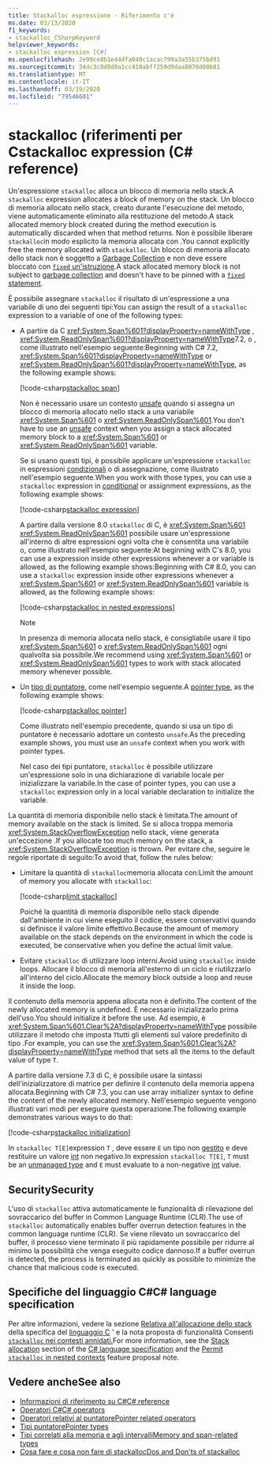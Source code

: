 ```yaml
---
title: Stackalloc espressione - Riferimento c'è
ms.date: 03/13/2020
f1_keywords:
- stackalloc_CSharpKeyword
helpviewer_keywords:
- stackalloc expression [C#]
ms.openlocfilehash: 2e99ce8b1e44dfa040c1acac799a3a55b375bd91
ms.sourcegitcommit: 34dc3c0d0d0a1cc418abff259d9daa8078d00b81
ms.translationtype: MT
ms.contentlocale: it-IT
ms.lasthandoff: 03/19/2020
ms.locfileid: "79546601"
---
```

# <a name="stackalloc-expression-c-reference"></a><span data-ttu-id="8ce5b-102">stackalloc (riferimenti per C</span><span class="sxs-lookup"><span data-stu-id="8ce5b-102">stackalloc expression (C# reference)</span></span>

<span data-ttu-id="8ce5b-103">Un'espressione `stackalloc` alloca un blocco di memoria nello stack.</span><span class="sxs-lookup"><span data-stu-id="8ce5b-103">A `stackalloc` expression allocates a block of memory on the stack.</span></span> <span data-ttu-id="8ce5b-104">Un blocco di memoria allocato nello stack, creato durante l'esecuzione del metodo, viene automaticamente eliminato alla restituzione del metodo.</span><span class="sxs-lookup"><span data-stu-id="8ce5b-104">A stack allocated memory block created during the method execution is automatically discarded when that method returns.</span></span> <span data-ttu-id="8ce5b-105">Non è possibile liberare `stackalloc`in modo esplicito la memoria allocata con .</span><span class="sxs-lookup"><span data-stu-id="8ce5b-105">You cannot explicitly free the memory allocated with `stackalloc`.</span></span> <span data-ttu-id="8ce5b-106">Un blocco di memoria allocato dello stack non è soggetto a [Garbage Collection](../../../standard/garbage-collection/index.md) e non deve essere bloccato con [ `fixed` un'istruzione](../keywords/fixed-statement.md).</span><span class="sxs-lookup"><span data-stu-id="8ce5b-106">A stack allocated memory block is not subject to [garbage collection](../../../standard/garbage-collection/index.md) and doesn't have to be pinned with a [`fixed` statement](../keywords/fixed-statement.md).</span></span>

<span data-ttu-id="8ce5b-107">È possibile assegnare `stackalloc` il risultato di un'espressione a una variabile di uno dei seguenti tipi:</span><span class="sxs-lookup"><span data-stu-id="8ce5b-107">You can assign the result of a `stackalloc` expression to a variable of one of the following types:</span></span>

- <span data-ttu-id="8ce5b-108">A partire da C <xref:System.Span%601?displayProperty=nameWithType> , <xref:System.ReadOnlySpan%601?displayProperty=nameWithType>7.2, o , come illustrato nell'esempio seguente:</span><span class="sxs-lookup"><span data-stu-id="8ce5b-108">Beginning with C# 7.2, <xref:System.Span%601?displayProperty=nameWithType> or <xref:System.ReadOnlySpan%601?displayProperty=nameWithType>, as the following example shows:</span></span>

  [!code-csharp[stackalloc span](snippets/StackallocOperator.cs#AssignToSpan)]

  <span data-ttu-id="8ce5b-109">Non è necessario usare un contesto [unsafe](../keywords/unsafe.md) quando si assegna un blocco di memoria allocato nello stack a una variabile <xref:System.Span%601> o <xref:System.ReadOnlySpan%601>.</span><span class="sxs-lookup"><span data-stu-id="8ce5b-109">You don't have to use an [unsafe](../keywords/unsafe.md) context when you assign a stack allocated memory block to a <xref:System.Span%601> or <xref:System.ReadOnlySpan%601> variable.</span></span>

  <span data-ttu-id="8ce5b-110">Se si usano questi tipi, è possibile applicare un'espressione `stackalloc` in espressioni [condizionali](conditional-operator.md) o di assegnazione, come illustrato nell'esempio seguente.</span><span class="sxs-lookup"><span data-stu-id="8ce5b-110">When you work with those types, you can use a `stackalloc` expression in [conditional](conditional-operator.md) or assignment expressions, as the following example shows:</span></span>

  [!code-csharp[stackalloc expression](snippets/StackallocOperator.cs#AsExpression)]

  <span data-ttu-id="8ce5b-111">A partire dalla versione 8.0 `stackalloc` di C, è <xref:System.Span%601> <xref:System.ReadOnlySpan%601> possibile usare un'espressione all'interno di altre espressioni ogni volta che è consentita una variabile o, come illustrato nell'esempio seguente:At beginning with C's 8.0, you can use a expression inside other expressions whenever a or variable is allowed, as the following example shows:</span><span class="sxs-lookup"><span data-stu-id="8ce5b-111">Beginning with C# 8.0, you can use a `stackalloc` expression inside other expressions whenever a <xref:System.Span%601> or <xref:System.ReadOnlySpan%601> variable is allowed, as the following example shows:</span></span>

  [!code-csharp[stackalloc in nested expressions](snippets/StackallocOperator.cs#Nested)]

  > [!NOTE]
  > <span data-ttu-id="8ce5b-112">In presenza di memoria allocata nello stack, è consigliabile usare il tipo <xref:System.Span%601> o <xref:System.ReadOnlySpan%601> ogni qualvolta sia possibile.</span><span class="sxs-lookup"><span data-stu-id="8ce5b-112">We recommend using <xref:System.Span%601> or <xref:System.ReadOnlySpan%601> types to work with stack allocated memory whenever possible.</span></span>

- <span data-ttu-id="8ce5b-113">Un [tipo di puntatore](../../programming-guide/unsafe-code-pointers/pointer-types.md), come nell'esempio seguente.</span><span class="sxs-lookup"><span data-stu-id="8ce5b-113">A [pointer type](../../programming-guide/unsafe-code-pointers/pointer-types.md), as the following example shows:</span></span>

  [!code-csharp[stackalloc pointer](snippets/StackallocOperator.cs#AssignToPointer)]

  <span data-ttu-id="8ce5b-114">Come illustrato nell'esempio precedente, quando si usa un tipo di puntatore è necessario adottare un contesto `unsafe`.</span><span class="sxs-lookup"><span data-stu-id="8ce5b-114">As the preceding example shows, you must use an `unsafe` context when you work with pointer types.</span></span>

  <span data-ttu-id="8ce5b-115">Nel caso dei tipi puntatore, `stackalloc` è possibile utilizzare un'espressione solo in una dichiarazione di variabile locale per inizializzare la variabile.</span><span class="sxs-lookup"><span data-stu-id="8ce5b-115">In the case of pointer types, you can use a `stackalloc` expression only in a local variable declaration to initialize the variable.</span></span>

<span data-ttu-id="8ce5b-116">La quantità di memoria disponibile nello stack è limitata.</span><span class="sxs-lookup"><span data-stu-id="8ce5b-116">The amount of memory available on the stack is limited.</span></span> <span data-ttu-id="8ce5b-117">Se si alloca troppa memoria <xref:System.StackOverflowException> nello stack, viene generata un'eccezione .</span><span class="sxs-lookup"><span data-stu-id="8ce5b-117">If you allocate too much memory on the stack, a <xref:System.StackOverflowException> is thrown.</span></span> <span data-ttu-id="8ce5b-118">Per evitare che, seguire le regole riportate di seguito:</span><span class="sxs-lookup"><span data-stu-id="8ce5b-118">To avoid that, follow the rules below:</span></span>

- <span data-ttu-id="8ce5b-119">Limitare la quantità di `stackalloc`memoria allocata con:</span><span class="sxs-lookup"><span data-stu-id="8ce5b-119">Limit the amount of memory you allocate with `stackalloc`:</span></span>

  [!code-csharp[limit stackalloc](snippets/StackallocOperator.cs#LimitStackalloc)]

  <span data-ttu-id="8ce5b-120">Poiché la quantità di memoria disponibile nello stack dipende dall'ambiente in cui viene eseguito il codice, essere conservativi quando si definisce il valore limite effettivo.</span><span class="sxs-lookup"><span data-stu-id="8ce5b-120">Because the amount of memory available on the stack depends on the environment in which the code is executed, be conservative when you define the actual limit value.</span></span>

- <span data-ttu-id="8ce5b-121">Evitare `stackalloc` di utilizzare loop interni.</span><span class="sxs-lookup"><span data-stu-id="8ce5b-121">Avoid using `stackalloc` inside loops.</span></span> <span data-ttu-id="8ce5b-122">Allocare il blocco di memoria all'esterno di un ciclo e riutilizzarlo all'interno del ciclo.</span><span class="sxs-lookup"><span data-stu-id="8ce5b-122">Allocate the memory block outside a loop and reuse it inside the loop.</span></span>

<span data-ttu-id="8ce5b-123">Il contenuto della memoria appena allocata non è definito.</span><span class="sxs-lookup"><span data-stu-id="8ce5b-123">The content of the newly allocated memory is undefined.</span></span> <span data-ttu-id="8ce5b-124">È necessario inizializzarlo prima dell'uso.</span><span class="sxs-lookup"><span data-stu-id="8ce5b-124">You should initialize it before the use.</span></span> <span data-ttu-id="8ce5b-125">Ad esempio, è <xref:System.Span%601.Clear%2A?displayProperty=nameWithType> possibile utilizzare il metodo che imposta `T`tutti gli elementi sul valore predefinito di tipo .</span><span class="sxs-lookup"><span data-stu-id="8ce5b-125">For example, you can use the <xref:System.Span%601.Clear%2A?displayProperty=nameWithType> method that sets all the items to the default value of type `T`.</span></span>

<span data-ttu-id="8ce5b-126">A partire dalla versione 7.3 di C, è possibile usare la sintassi dell'inizializzatore di matrice per definire il contenuto della memoria appena allocata.</span><span class="sxs-lookup"><span data-stu-id="8ce5b-126">Beginning with C# 7.3, you can use array initializer syntax to define the content of the newly allocated memory.</span></span> <span data-ttu-id="8ce5b-127">Nell'esempio seguente vengono illustrati vari modi per eseguire questa operazione.</span><span class="sxs-lookup"><span data-stu-id="8ce5b-127">The following example demonstrates various ways to do that:</span></span>

[!code-csharp[stackalloc initialization](snippets/StackallocOperator.cs#StackallocInit)]

<span data-ttu-id="8ce5b-128">In `stackalloc T[E]`expression `T` , deve essere `E` un tipo non [gestito](../builtin-types/unmanaged-types.md) e deve restituire un valore [int](../builtin-types/integral-numeric-types.md) non negativo.</span><span class="sxs-lookup"><span data-stu-id="8ce5b-128">In expression `stackalloc T[E]`, `T` must be an [unmanaged type](../builtin-types/unmanaged-types.md) and `E` must evaluate to a non-negative [int](../builtin-types/integral-numeric-types.md) value.</span></span>

## <a name="security"></a><span data-ttu-id="8ce5b-129">Security</span><span class="sxs-lookup"><span data-stu-id="8ce5b-129">Security</span></span>

<span data-ttu-id="8ce5b-130">L'uso di `stackalloc` attiva automaticamente le funzionalità di rilevazione del sovraccarico del buffer in Common Language Runtime (CLR).</span><span class="sxs-lookup"><span data-stu-id="8ce5b-130">The use of `stackalloc` automatically enables buffer overrun detection features in the common language runtime (CLR).</span></span> <span data-ttu-id="8ce5b-131">Se viene rilevato un sovraccarico del buffer, il processo viene terminato il più rapidamente possibile per ridurre al minimo la possibilità che venga eseguito codice dannoso.</span><span class="sxs-lookup"><span data-stu-id="8ce5b-131">If a buffer overrun is detected, the process is terminated as quickly as possible to minimize the chance that malicious code is executed.</span></span>

## <a name="c-language-specification"></a><span data-ttu-id="8ce5b-132">Specifiche del linguaggio C#</span><span class="sxs-lookup"><span data-stu-id="8ce5b-132">C# language specification</span></span>

<span data-ttu-id="8ce5b-133">Per altre informazioni, vedere la sezione [Relativa all'allocazione dello stack](~/_csharplang/spec/unsafe-code.md#stack-allocation) della specifica del [linguaggio C](~/_csharplang/spec/introduction.md) ' e la nota proposta di funzionalità Consenti [ `stackalloc` nei contesti annidati.](~/_csharplang/proposals/csharp-8.0/nested-stackalloc.md)</span><span class="sxs-lookup"><span data-stu-id="8ce5b-133">For more information, see the [Stack allocation](~/_csharplang/spec/unsafe-code.md#stack-allocation) section of the [C# language specification](~/_csharplang/spec/introduction.md) and the [Permit `stackalloc` in nested contexts](~/_csharplang/proposals/csharp-8.0/nested-stackalloc.md) feature proposal note.</span></span>

## <a name="see-also"></a><span data-ttu-id="8ce5b-134">Vedere anche</span><span class="sxs-lookup"><span data-stu-id="8ce5b-134">See also</span></span>

- [<span data-ttu-id="8ce5b-135">Informazioni di riferimento su C#</span><span class="sxs-lookup"><span data-stu-id="8ce5b-135">C# reference</span></span>](../index.md)
- [<span data-ttu-id="8ce5b-136">Operatori C#</span><span class="sxs-lookup"><span data-stu-id="8ce5b-136">C# operators</span></span>](index.md)
- [<span data-ttu-id="8ce5b-137">Operatori relativi al puntatore</span><span class="sxs-lookup"><span data-stu-id="8ce5b-137">Pointer related operators</span></span>](pointer-related-operators.md)
- [<span data-ttu-id="8ce5b-138">Tipi puntatore</span><span class="sxs-lookup"><span data-stu-id="8ce5b-138">Pointer types</span></span>](../../programming-guide/unsafe-code-pointers/pointer-types.md)
- [<span data-ttu-id="8ce5b-139">Tipi correlati alla memoria e agli intervalli</span><span class="sxs-lookup"><span data-stu-id="8ce5b-139">Memory and span-related types</span></span>](../../../standard/memory-and-spans/index.md)
- [<span data-ttu-id="8ce5b-140">Cosa fare e cosa non fare di stackalloc</span><span class="sxs-lookup"><span data-stu-id="8ce5b-140">Dos and Don'ts of stackalloc</span></span>](https://vcsjones.dev/2020/02/24/stackalloc/)
